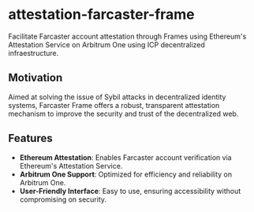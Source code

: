 # attestation-farcaster-frame

Facilitate Farcaster account attestation through Frames using Ethereum's Attestation Service on Arbitrum One using ICP decentralized infraestructure.

## Motivation

Aimed at solving the issue of Sybil attacks in decentralized identity systems, Farcaster Frame offers a robust, transparent attestation mechanism to improve the security and trust of the decentralized web.

## Features

- **Ethereum Attestation**: Enables Farcaster account verification via Ethereum's Attestation Service.
- **Arbitrum One Support**: Optimized for efficiency and reliability on Arbitrum One.
- **User-Friendly Interface**: Easy to use, ensuring accessibility without compromising on security.

